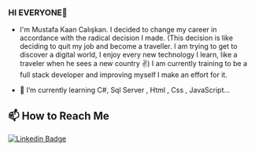 ### HI EVERYONE👋

- I'm Mustafa Kaan Calışkan. I decided to change my career in accordance with the radical decision I made. (This decision is like deciding to quit my job and become a traveller. I am trying to get to discover a digital world, I enjoy every new technology I learn, like a traveler when he sees a new country :v:) I am currently training to be a full stack developer and improving myself I make an effort for it.

- 🌱 I’m currently learning C#, Sql Server , Html , Css , JavaScript...

## 📫 How to Reach Me


[![Linkedin Badge](https://img.shields.io/badge/MKaanCaliskan-follow%20on%20linkedin-blue?style=for-the-badge&logo=linkedin)](https://www.linkedin.com/in/mustafakaancaliskan1995/)

<!--
**MKaanCaliskan/MKaanCaliskan** is a ✨ _special_ ✨ repository because its `README.md` (this file) appears on your GitHub profile.

Here are some ideas to get you started:

- 🔭 I’m currently working on ...
- 🌱 I’m currently learning ...
- 👯 I’m looking to collaborate on ...
- 🤔 I’m looking for help with ...
- 💬 Ask me about ...
- 📫 How to reach me: ...
- 😄 Pronouns: ...
- ⚡ Fun fact: ...
-->

